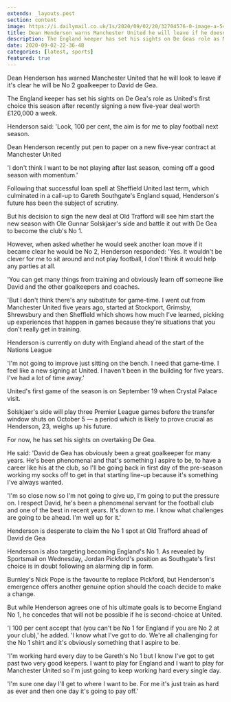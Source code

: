 ```yaml
---
extends: _layouts.post
section: content
image: https://i.dailymail.co.uk/1s/2020/09/02/20/32704576-0-image-a-54_1599074248235.jpg 
title: Dean Henderson warns Manchester United he will leave if he doesnt become No 1 
description: The England keeper has set his sights on De Geas role as Manchester Uniteds first choice this season after recently signing a new five-year deal worth £120,000 a week 
date: 2020-09-02-22-36-48 
categories: [latest, sports] 
featured: true 
--- 
```

Dean Henderson has warned Manchester United that he will look to leave if it's clear he will be No 2 goalkeeper to David de Gea.

The England keeper has set his sights on De Gea's role as United's first choice this season after recently signing a new five-year deal worth £120,000 a week.

Henderson said: 'Look, 100 per cent, the aim is for me to play football next season.

Dean Henderson recently put pen to paper on a new five-year contract at Manchester United

'I don't think I want to be not playing after last season, coming off a good season with momentum.'

Following that successful loan spell at Sheffield United last term, which culminated in a call-up to Gareth Southgate's England squad, Henderson's future has been the subject of scrutiny.

But his decision to sign the new deal at Old Trafford will see him start the new season with Ole Gunnar Solskjaer's side and battle it out with De Gea to become the club's No 1.

However, when asked whether he would seek another loan move if it became clear he would be No 2, Henderson responded: 'Yes. It wouldn't be clever for me to sit around and not play football, I don't think it would help any parties at all.

'You can get many things from training and obviously learn off someone like David and the other goalkeepers and coaches.

'But I don't think there's any substitute for game-time. I went out from Manchester United five years ago, started at Stockport, Grimsby, Shrewsbury and then Sheffield which shows how much I've learned, picking up experiences that happen in games because they're situations that you don't really get in training.

Henderson is currently on duty with England ahead of the start of the Nations League

'I'm not going to improve just sitting on the bench. I need that game-time. I feel like a new signing at United. I haven't been in the building for five years. I've had a lot of time away.'

United's first game of the season is on September 19 when Crystal Palace visit. 

Solskjaer's side will play three Premier League games before the transfer window shuts on October 5 — a period which is likely to prove crucial as Henderson, 23, weighs up his future.

For now, he has set his sights on overtaking De Gea.

He said: 'David de Gea has obviously been a great goalkeeper for many years. He's been phenomenal and that's something I aspire to be, to have a career like his at the club, so I'll be going back in first day of the pre-season working my socks off to get in that starting line-up because it's something I've always wanted.

'I'm so close now so I'm not going to give up, I'm going to put the pressure on. I respect David, he's been a phenomenal servant for the football club and one of the best in recent years. It's down to me. I know what challenges are going to be ahead. I'm well up for it.'

Henderson is desperate to claim the No 1 spot at Old Trafford ahead of David de Gea

Henderson is also targeting becoming England's No 1. As revealed by Sportsmail on Wednesday, Jordan Pickford's position as Southgate's first choice is in doubt following an alarming dip in form.

Burnley's Nick Pope is the favourite to replace Pickford, but Henderson's emergence offers another genuine option should the coach decide to make a change.

But while Henderson agrees one of his ultimate goals is to become England No 1, he concedes that will not be possible if he is second-choice at United.

'I 100 per cent accept that (you can't be No 1 for England if you are No 2 at your club),' he added. 'I know what I've got to do. We're all challenging for the No 1 shirt and it's obviously something that I aspire to be.

'I'm working hard every day to be Gareth's No 1 but I know I've got to get past two very good keepers. I want to play for England and I want to play for Manchester United so I'm just going to keep working hard every single day.

'I'm sure one day I'll get to where I want to be. For me it's just train as hard as ever and then one day it's going to pay off.'

